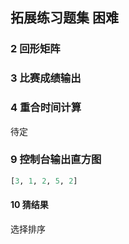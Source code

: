 ## 拓展练习题集 困难
### 2 回形矩阵
### 3 比赛成绩输出
### 4 重合时间计算
待定

### 9 控制台输出直方图
```python
[3, 1, 2, 5, 2]
```

#### 10 猜结果
选择排序
